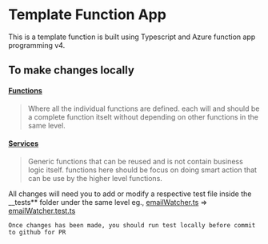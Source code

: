 # Template Function App

This is a template function is built using Typescript and Azure function app programming v4.

## To make changes locally

#### [Functions](src/handlers)

> Where all the individual functions are defined. each will and should be a complete function itselt without depending on other functions in the same level.

#### [Services](src/services)

> Generic functions that can be reused and is not contain business logic itself. functions here should be focus on doing smart action that can be use by the higher level functions.

All changes will need you to add or modify a respective test file inside the \_\_tests\*\* folder under the same level eg., [emailWatcher.ts](src/handlers/emailWatcher.ts) => [emailWatcher.test.ts](src/handlers/__tests__/emailWatcher.test.ts)

`Once changes has been made, you should run test locally before commit to github for PR`

